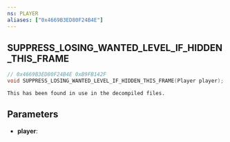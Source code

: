 ```yaml
---
ns: PLAYER
aliases: ["0x4669B3ED80F24B4E"]
---
```

## SUPPRESS_LOSING_WANTED_LEVEL_IF_HIDDEN_THIS_FRAME

```c
// 0x4669B3ED80F24B4E 0xB9FB142F
void SUPPRESS_LOSING_WANTED_LEVEL_IF_HIDDEN_THIS_FRAME(Player player);
```

```
This has been found in use in the decompiled files.  
```

## Parameters
* **player**: 

